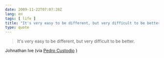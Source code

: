 ```yaml
---
date: 2009-11-22T07:07:28Z
lang: en
tags: [ life ]
title: "It's very easy to be different, but very difficult to be better"
type: quote
---
```


> It's very easy to be different, but very difficult to be better.

Johnathan Ive (via [Pedro
Custodio](http://pedrocustodio.posterous.com/its-very-easy) )

